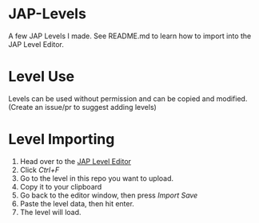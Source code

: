 # JAP-Levels
A few JAP Levels I made. See README.md to learn how to import into the JAP Level Editor.

# Level Use
Levels can be used without permission and can be copied and modified. (Create an issue/pr to suggest adding levels)

# Level Importing
1. Head over to the [JAP Level Editor](https://thetastypi.github.io/just-a-platformer/levelEditor/)
2. Click *Ctrl+F*
3. Go to the level in this repo you want to upload.
4. Copy it to your clipboard
5. Go back to the editor window, then press *Import Save*
6. Paste the level data, then hit enter.
7. The level will load.

